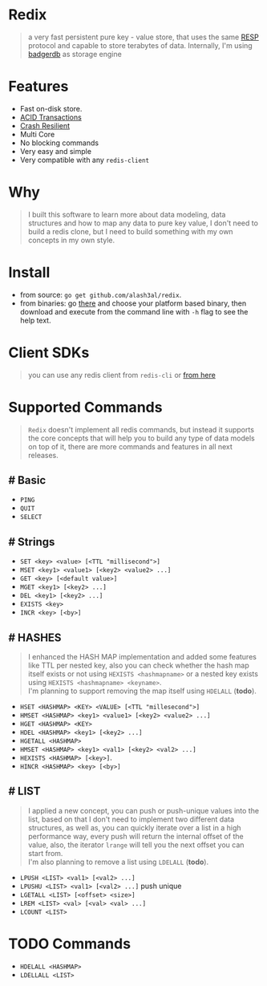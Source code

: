 Redix
=======
> a very fast persistent pure key - value store, that uses the same [RESP](https://redis.io/topics/protocol) protocol and capable to store terabytes of data.
> Internally, I'm using [badgerdb](https://github.com/dgraph-io/badger) as storage engine 

Features
=========
- Fast on-disk store.
- [ACID Transactions](https://blog.dgraph.io/post/badger-txn/)
- [Crash Resilient](https://blog.dgraph.io/post/alice/)
- Multi Core
- No blocking commands
- Very easy and simple
- Very compatible with any `redis-client`

Why
===
> I built this software to learn more about data modeling, data structures and how to map any data to pure key value, I don't need to build a redis clone, but I need to build something with my own concepts in my own style.

Install
=======
- from source: `go get github.com/alash3al/redix`.
- from binaries: go [there](https://github.com/alash3al/redix/releases) and choose your platform based binary, then download and execute from the command line with `-h` flag to see the help text.

Client SDKs
===========
> you can use any redis client from `redis-cli` or [from here](https://redis.io/clients)

Supported Commands
===================
> `Redix` doesn't implement all redis commands, but instead it supports the core concepts that will help you to build any type of data models on top of it, there are more commands and features in all next releases.

## # Basic
- `PING`
- `QUIT`
- `SELECT`

## # Strings
- `SET <key> <value> [<TTL "millisecond">]`
- `MSET <key1> <value1> [<key2> <value2> ...]`
- `GET <key> [<default value>]`
- `MGET <key1> [<key2> ...]`
- `DEL <key1> [<key2> ...]`
- `EXISTS <key>`
- `INCR <key> [<by>]`

## # HASHES
> I enhanced the HASH MAP implementation and added some features like TTL per nested key,
> also you can check whether the hash map itself exists or not using `HEXISTS <hashmapname>` or a nested key 
> exists using `HEXISTS <hashmapname> <keyname>`.  
> I'm planning to support removing the map itself using `HDELALL` (**todo**).

- `HSET <HASHMAP> <KEY> <VALUE> [<TTL "millesecond">]`
- `HMSET <HASHMAP> <key1> <value1> [<key2> <value2> ...]`
- `HGET <HASHMAP> <KEY>`
- `HDEL <HASHMAP> <key1> [<key2> ...]`
- `HGETALL <HASHMAP>`
- `HMSET <HASHMAP> <key1> <val1> [<key2> <val2> ...]`
- `HEXISTS <HASHMAP> [<key>]`.
- `HINCR <HASHMAP> <key> [<by>]`

## # LIST
> I applied a new concept, you can push or push-unique values into the list,
>  based on that I don't need to implement two different data structures, 
> as well as, you can quickly iterate over a list in a high performance way,
> every push will return the internal offset of the value, also, the iterator `lrange`
> will tell you the next offset you can start from.  
> I'm also planning to remove a list using `LDELALL` (**todo**).

- `LPUSH <LIST> <val1> [<val2> ...]`
- `LPUSHU <LIST> <val1> [<val2> ...]` push unique
- `LGETALL <LIST> [<offset> <size>]`
- `LREM <LIST> <val> [<val> <val> ...]`
- `LCOUNT <LIST>`


TODO Commands
=============
- `HDELALL <HASHMAP>`
- `LDELLALL <LIST>`

